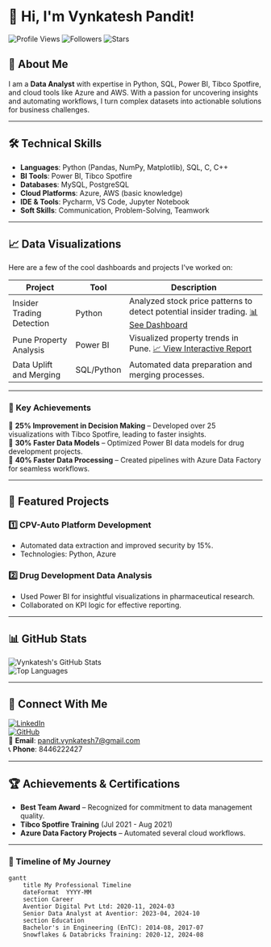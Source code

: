 # 👋 Hi, I'm Vynkatesh Pandit!

![Profile Views](https://komarev.com/ghpvc/?username=vynkypy&color=blue)
![Followers](https://img.shields.io/github/followers/vynkypy?style=social)
![Stars](https://img.shields.io/github/stars/vynkypy?style=social)

## 🚀 About Me  
I am a **Data Analyst** with expertise in Python, SQL, Power BI, Tibco Spotfire, and cloud tools like Azure and AWS. With a passion for uncovering insights and automating workflows, I turn complex datasets into actionable solutions for business challenges.

---

## 🛠️ Technical Skills  
- **Languages**: Python (Pandas, NumPy, Matplotlib), SQL, C, C++  
- **BI Tools**: Power BI, Tibco Spotfire  
- **Databases**: MySQL, PostgreSQL  
- **Cloud Platforms**: Azure, AWS (basic knowledge)  
- **IDE & Tools**: Pycharm, VS Code, Jupyter Notebook  
- **Soft Skills**: Communication, Problem-Solving, Teamwork  

---

## 📈 Data Visualizations  

Here are a few of the cool dashboards and projects I've worked on:  

| **Project**                  | **Tool**    | **Description**                         |
|------------------------------|-------------|-----------------------------------------|
| Insider Trading Detection    | Python      | Analyzed stock price patterns to detect potential insider trading. [📊 See Dashboard](#) |
| Pune Property Analysis       | Power BI    | Visualized property trends in Pune. [📈 View Interactive Report](#) |
| Data Uplift and Merging      | SQL/Python  | Automated data preparation and merging processes. |

---

### 🎯 Key Achievements  

📌 **25% Improvement in Decision Making** – Developed over 25 visualizations with Tibco Spotfire, leading to faster insights.  
📌 **30% Faster Data Models** – Optimized Power BI data models for drug development projects.  
📌 **40% Faster Data Processing** – Created pipelines with Azure Data Factory for seamless workflows.  

---

## 📂 Featured Projects  

### 1️⃣ **CPV-Auto Platform Development**  
- Automated data extraction and improved security by 15%.  
- Technologies: Python, Azure

### 2️⃣ **Drug Development Data Analysis**  
- Used Power BI for insightful visualizations in pharmaceutical research.  
- Collaborated on KPI logic for effective reporting.

---

## 📊 GitHub Stats  

![Vynkatesh's GitHub Stats](https://github-readme-stats.vercel.app/api?username=vynkypy&show_icons=true&theme=radical)  
![Top Languages](https://github-readme-stats.vercel.app/api/top-langs/?username=vynkypy&layout=compact&theme=radical)

---

## 🤝 Connect With Me  

[![LinkedIn](https://img.shields.io/badge/-LinkedIn-blue?style=flat&logo=LinkedIn&logoColor=white)](https://linkedin.com/in/vynkatesh-pandit)  
[![GitHub](https://img.shields.io/badge/-GitHub-333?style=flat&logo=github&logoColor=white)](https://github.com/vynkypy)  
📧 **Email**: [pandit.vynkatesh7@gmail.com](mailto:pandit.vynkatesh7@gmail.com)  
📞 **Phone**: 8446222427  

---

## 🏆 Achievements & Certifications  

- **Best Team Award** – Recognized for commitment to data management quality.
- **Tibco Spotfire Training** (Jul 2021 - Aug 2021)  
- **Azure Data Factory Projects** – Automated several cloud workflows.  

---

### 📅 Timeline of My Journey  

```mermaid
gantt
    title My Professional Timeline
    dateFormat  YYYY-MM
    section Career
    Aventior Digital Pvt Ltd: 2020-11, 2024-03
    Senior Data Analyst at Aventior: 2023-04, 2024-10
    section Education
    Bachelor's in Engineering (EnTC): 2014-08, 2017-07
    Snowflakes & Databricks Training: 2020-12, 2024-08
